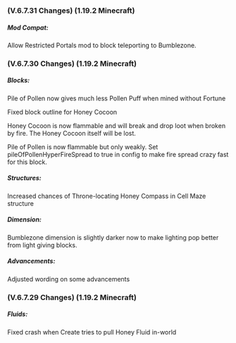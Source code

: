 ### **(V.6.7.31 Changes) (1.19.2 Minecraft)**

##### Mod Compat:
Allow Restricted Portals mod to block teleporting to Bumblezone.


### **(V.6.7.30 Changes) (1.19.2 Minecraft)**

##### Blocks:
Pile of Pollen now gives much less Pollen Puff when mined without Fortune

Fixed block outline for Honey Cocoon

Honey Cocoon is now flammable and will break and drop loot when broken by fire. The Honey Cocoon itself will be lost.

Pile of Pollen is now flammable but only weakly. Set pileOfPollenHyperFireSpread to true in config to make fire spread crazy fast for this block.

##### Structures:
Increased chances of Throne-locating Honey Compass in Cell Maze structure

##### Dimension:
Bumblezone dimension is slightly darker now to make lighting pop better from light giving blocks.

##### Advancements:
Adjusted wording on some advancements


### **(V.6.7.29 Changes) (1.19.2 Minecraft)**

##### Fluids:
Fixed crash when Create tries to pull Honey Fluid in-world
